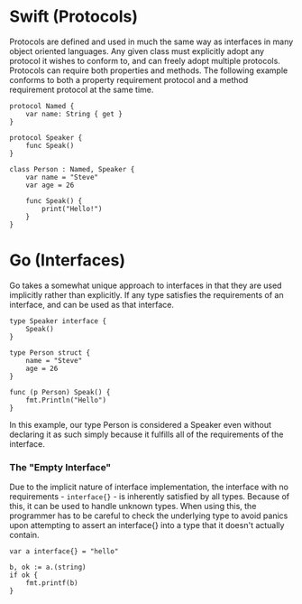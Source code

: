 # Swift (Protocols)

Protocols are defined and used in much the same way as interfaces in many object oriented languages. Any given class must explicitly adopt any protocol it wishes to conform to, and can freely adopt multiple protocols. Protocols can require both properties and methods. The following example conforms to both a property requirement protocol and a method requirement protocol at the same time.

```
protocol Named {
    var name: String { get }
}

protocol Speaker {
    func Speak()
}

class Person : Named, Speaker {
    var name = "Steve"
    var age = 26

    func Speak() {
        print("Hello!")
    }
}
```

# Go (Interfaces)
Go takes a somewhat unique approach to interfaces in that they are used implicitly rather than explicitly. If any type satisfies the requirements of an interface, and can be used as that interface.

```
type Speaker interface {
    Speak()
}

type Person struct {
    name = "Steve"
    age = 26
}

func (p Person) Speak() {
    fmt.Println("Hello")
}
```

In this example, our type Person is considered a Speaker even without declaring it as such simply because it fulfills all of the requirements of the interface. 

### The "Empty Interface"
Due to the implicit nature of interface implementation, the interface with no requirements - `interface{}` - is inherently satisfied by all types. Because of this, it can be used to handle unknown types. When using this, the programmer has to be careful to check the underlying type to avoid panics upon attempting to assert an interface{} into a type that it doesn't actually contain. 

```
var a interface{} = "hello"

b, ok := a.(string)
if ok {
    fmt.printf(b)
}
```

